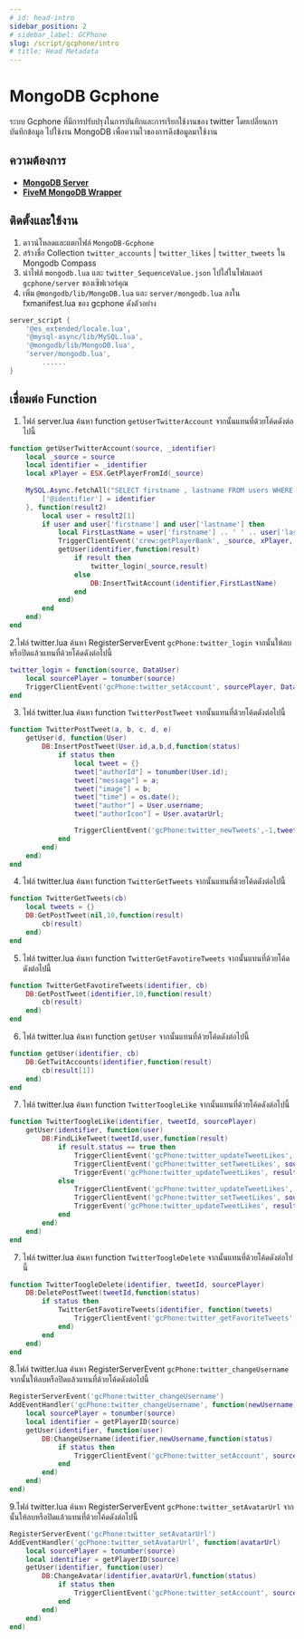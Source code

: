 ```yaml
---
# id: head-intro
sidebar_position: 2
# sidebar_label: GCPhone
slug: /script/gcphone/intro
# title: Head Metadata
---
```


# MongoDB Gcphone
ระบบ Gcphone ที่มีการปรับปรุงในการบันทึกและการเรียกใช้งานของ twitter โดยเปลี่ยนการบันทึกข้อมูล ไปใช้งาน MongoDB เพื่อความไวของการดึงข้อมูลมาใช้งาน

## ความต้องการ
- **[MongoDB Server](https://www.mongodb.com/try/download/community)**
- **[FiveM MongoDB Wrapper](https://github.com/renzer-xd/fivem-mongodb)**


## ติดตั้งและใช้งาน
1. ดาวน์โหลดและแตกไฟล์ `MongoDB-Gcphone`
2. สร้างชื่อ Collection `twitter_accounts` | `twitter_likes` | `twitter_tweets` ใน Mongodb Compass
3. นำไฟล์ `mongodb.lua` และ `twitter_SequenceValue.json` ไปใส่ในโฟลเดอร์ `gcphone/server` ของเซิฟเวอร์คุณ
4. เพิ่ม `@mongodb/lib/MongoDB.lua` และ `server/mongodb.lua` ลงใน fxmanifest.lua ของ gcphone ดังตัวอย่าง
```lua
server_script {
	'@es_extended/locale.lua',
	'@mysql-async/lib/MySQL.lua',
	'@mongodb/lib/MongoDB.lua',
	'server/mongodb.lua',
        ......
}
```

## เชื่อมต่อ Function
1. ไฟล์ server.lua ค้นหา function `getUserTwitterAccount` จากนั้นแทนที่ด้วยโค้ดดังต่อไปนี้
```lua
function getUserTwitterAccount(source, _identifier)
    local _source = source
    local identifier = _identifier
    local xPlayer = ESX.GetPlayerFromId(_source)
   
    MySQL.Async.fetchAll("SELECT firstname , lastname FROM users WHERE identifier = @identifier", {
        ['@identifier'] = identifier
    }, function(result2)
        local user = result2[1]
        if user and user['firstname'] and user['lastname'] then
            local FirstLastName = user['firstname'] .. ' ' .. user['lastname']
            TriggerClientEvent('crew:getPlayerBank', _source, xPlayer, FirstLastName)
            getUser(identifier,function(result)
                if result then
                    twitter_login(_source,result)
                else
                    DB:InsertTwitAccount(identifier,FirstLastName)
                end
            end)
        end
    end)
end
```
2.ไฟล์ twitter.lua ค้นหา RegisterServerEvent `gcPhone:twitter_login` จากนั้นให้ลบหรือปิดแล้วแทนที่ด้วยโค้ดดังต่อไปนี้
```lua
twitter_login = function(source, DataUser)
    local sourcePlayer = tonumber(source)
    TriggerClientEvent('gcPhone:twitter_setAccount', sourcePlayer, DataUser.username, DataUser.avatarUrl or nil)
end
```
3. ไฟล์ twitter.lua ค้นหา function `TwitterPostTweet` จากนั้นแทนที่ด้วยโค้ดดังต่อไปนี้
```lua
function TwitterPostTweet(a, b, c, d, e)
    getUser(d, function(User)
        DB:InsertPostTweet(User.id,a,b,d,function(status)
            if status then
                local tweet = {}
                tweet["authorId"] = tonumber(User.id);
                tweet["message"] = a;
                tweet["image"] = b;
                tweet["time"] = os.date();
                tweet["author"] = User.username;
                tweet["authorIcon"] = User.avatarUrl;

                TriggerClientEvent('gcPhone:twitter_newTweets',-1,tweet)
            end
        end)
    end)
end
```
4. ไฟล์ twitter.lua ค้นหา function `TwitterGetTweets` จากนั้นแทนที่ด้วยโค้ดดังต่อไปนี้
```lua
function TwitterGetTweets(cb) 
    local tweets = {}
    DB:GetPostTweet(nil,10,function(result)
        cb(result)
    end)
end
```
5. ไฟล์ twitter.lua ค้นหา function `TwitterGetFavotireTweets` จากนั้นแทนที่ด้วยโค้ดดังต่อไปนี้
```lua
function TwitterGetFavotireTweets(identifier, cb)
    DB:GetPostTweet(identifier,10,function(result)
        cb(result)
    end)
end
```
6. ไฟล์ twitter.lua ค้นหา function `getUser` จากนั้นแทนที่ด้วยโค้ดดังต่อไปนี้
```lua
function getUser(identifier, cb)
    DB:GetTwitAccounts(identifier,function(result)
        cb(result[1])
    end)
end

```
7. ไฟล์ twitter.lua ค้นหา function `TwitterToogleLike` จากนั้นแทนที่ด้วยโค้ดดังต่อไปนี้
```lua
function TwitterToogleLike(identifier, tweetId, sourcePlayer)
    getUser(identifier, function(user)
        DB:FindLikeTweet(tweetId,user,function(result)
            if result.status == true then
                TriggerClientEvent('gcPhone:twitter_updateTweetLikes', -1, result.id, result.likes + 1)
                TriggerClientEvent('gcPhone:twitter_setTweetLikes', sourcePlayer, result.id, true)
                TriggerEvent('gcPhone:twitter_updateTweetLikes', result.id, result.likes + 1)
            else
                TriggerClientEvent('gcPhone:twitter_updateTweetLikes', -1, result.id, result.likes - 1)
                TriggerClientEvent('gcPhone:twitter_setTweetLikes', sourcePlayer, result.id, false)
                TriggerEvent('gcPhone:twitter_updateTweetLikes', result.id, result.likes - 1)
            end
        end)
    end)
end

```
7. ไฟล์ twitter.lua ค้นหา function `TwitterToogleDelete` จากนั้นแทนที่ด้วยโค้ดดังต่อไปนี้
```lua
function TwitterToogleDelete(identifier, tweetId, sourcePlayer)
    DB:DeletePostTweet(tweetId,function(status)
        if status then
            TwitterGetFavotireTweets(identifier, function(tweets)
                TriggerClientEvent('gcPhone:twitter_getFavoriteTweets', sourcePlayer, tweets)
            end)
        end
    end)
end

```
8.ไฟล์ twitter.lua ค้นหา RegisterServerEvent `gcPhone:twitter_changeUsername` จากนั้นให้ลบหรือปิดแล้วแทนที่ด้วยโค้ดดังต่อไปนี้
```lua
RegisterServerEvent('gcPhone:twitter_changeUsername')
AddEventHandler('gcPhone:twitter_changeUsername', function(newUsername)
    local sourcePlayer = tonumber(source)
    local identifier = getPlayerID(source)
    getUser(identifier, function(user)
        DB:ChangeUsername(identifier,newUsername,function(status)
            if status then
                TriggerClientEvent('gcPhone:twitter_setAccount', sourcePlayer, newUsername, user.avatarUrl)
            end
        end)
    end)
end)
```
9.ไฟล์ twitter.lua ค้นหา RegisterServerEvent `gcPhone:twitter_setAvatarUrl` จากนั้นให้ลบหรือปิดแล้วแทนที่ด้วยโค้ดดังต่อไปนี้
```lua
RegisterServerEvent('gcPhone:twitter_setAvatarUrl')
AddEventHandler('gcPhone:twitter_setAvatarUrl', function(avatarUrl)
    local sourcePlayer = tonumber(source)
    local identifier = getPlayerID(source)
    getUser(identifier, function(user)
        DB:ChangeAvatar(identifier,avatarUrl,function(status)
            if status then
                TriggerClientEvent('gcPhone:twitter_setAccount', sourcePlayer, user.username, avatarUrl)
            end
        end)
    end)
end)
```
